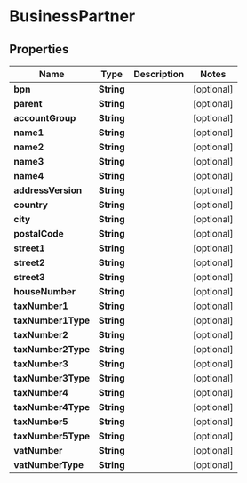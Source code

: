 
# BusinessPartner

## Properties
Name | Type | Description | Notes
------------ | ------------- | ------------- | -------------
**bpn** | **String** |  |  [optional]
**parent** | **String** |  |  [optional]
**accountGroup** | **String** |  |  [optional]
**name1** | **String** |  |  [optional]
**name2** | **String** |  |  [optional]
**name3** | **String** |  |  [optional]
**name4** | **String** |  |  [optional]
**addressVersion** | **String** |  |  [optional]
**country** | **String** |  |  [optional]
**city** | **String** |  |  [optional]
**postalCode** | **String** |  |  [optional]
**street1** | **String** |  |  [optional]
**street2** | **String** |  |  [optional]
**street3** | **String** |  |  [optional]
**houseNumber** | **String** |  |  [optional]
**taxNumber1** | **String** |  |  [optional]
**taxNumber1Type** | **String** |  |  [optional]
**taxNumber2** | **String** |  |  [optional]
**taxNumber2Type** | **String** |  |  [optional]
**taxNumber3** | **String** |  |  [optional]
**taxNumber3Type** | **String** |  |  [optional]
**taxNumber4** | **String** |  |  [optional]
**taxNumber4Type** | **String** |  |  [optional]
**taxNumber5** | **String** |  |  [optional]
**taxNumber5Type** | **String** |  |  [optional]
**vatNumber** | **String** |  |  [optional]
**vatNumberType** | **String** |  |  [optional]




